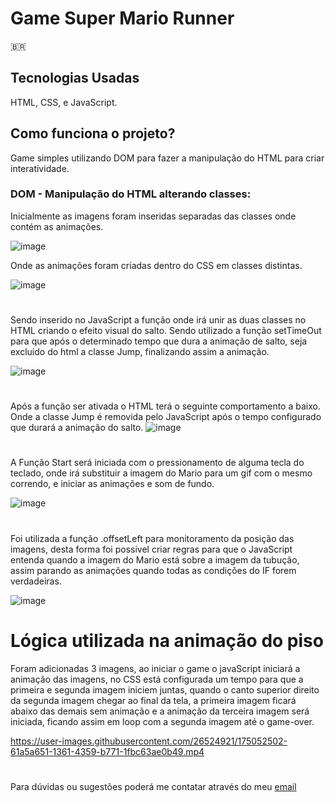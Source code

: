 # Game Super Mario Runner

🇧🇷

## Tecnologias Usadas
HTML, CSS, e JavaScript.

## Como funciona o projeto?
Game simples utilizando DOM para fazer a manipulação do HTML para criar interatividade.

### DOM - Manipulação do HTML alterando classes:
Inicialmente as imagens foram inseridas separadas das classes onde contém as animações.

![image](https://user-images.githubusercontent.com/26524921/171273778-20c75c76-3070-4817-8026-48959ae9acdb.png)


Onde as animações foram criadas dentro do CSS em classes distintas.

![image](https://user-images.githubusercontent.com/26524921/171272666-9321b567-54f8-4085-b1e6-6535034fd511.png)

#

Sendo inserido no JavaScript a função onde irá unir as duas classes no HTML criando o efeito visual do salto. Sendo utilizado a função setTimeOut para que após o determinado tempo que dura a animação de salto, seja excluido do html a classe Jump, finalizando assim a animação.

![image](https://user-images.githubusercontent.com/26524921/171273041-5b767406-14e3-466c-9d99-9387b444f4dc.png)

#

Após a função ser ativada o HTML terá o seguinte comportamento a baixo. Onde a classe Jump é removida pelo JavaScript após o tempo configurado que durará a animação do salto.
![image](https://user-images.githubusercontent.com/26524921/171273246-d1fb0aa7-8122-42ae-b53b-27f4d1ea2423.png)

#

A Função Start será iniciada com o pressionamento de alguma tecla do teclado, onde irá substituir a imagem do Mario para um gif com o mesmo correndo, e iniciar as animações e som de fundo. 

![image](https://user-images.githubusercontent.com/26524921/171681920-e2802252-9263-4f2b-b2cb-14ce30adca9d.png)

#

Foi utilizada a função .offsetLeft para monitoramento da posição das imagens, desta forma foi possivel criar regras para que o JavaScript entenda quando a imagem do Mario está sobre a imagem da tubução, assim parando as animações quando todas as condições do IF forem verdadeiras.

![image](https://user-images.githubusercontent.com/26524921/171683017-702fac2f-000c-426e-92d1-2c7ae681d266.png)

# Lógica utilizada na animação do piso

Foram adicionadas 3 imagens, ao iniciar o game o javaScript iniciará a animação das imagens, no CSS está configurada um tempo para que a primeira e segunda imagem iniciem juntas, quando o canto superior direito da segunda imagem chegar ao final da tela, a primeira imagem ficará abaixo das demais sem animação e a animação da terceira imagem será iniciada, ficando assim em loop com a segunda imagem até o game-over.




https://user-images.githubusercontent.com/26524921/175052502-61a5a651-1361-4359-b771-1fbc63ae0b49.mp4


#

Para dúvidas ou sugestões poderá me contatar através do meu [email](mailto:fernandesssfrancisco14@gmail.com)

